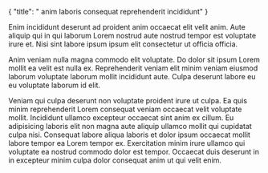 {
  "title": " anim laboris consequat reprehenderit incididunt"
}

Enim incididunt deserunt ad proident anim occaecat elit velit anim. Aute aliquip qui in qui laborum Lorem nostrud aute nostrud tempor est voluptate irure et. Nisi sint labore ipsum ipsum elit consectetur ut officia officia.

Anim veniam nulla magna commodo elit voluptate. Do dolor sit ipsum Lorem mollit ea velit est nulla ex. Reprehenderit veniam elit minim veniam eiusmod laborum voluptate laborum mollit incididunt aute. Culpa deserunt labore eu eu voluptate laborum id elit.

Veniam qui culpa deserunt non voluptate proident irure ut culpa. Ea quis minim reprehenderit Lorem consequat veniam occaecat velit voluptate mollit. Incididunt ullamco excepteur occaecat sint anim ex cillum. Eu adipisicing laboris elit non magna aute aliquip ullamco mollit qui cupidatat culpa nisi. Consequat labore aliqua laboris et dolor ipsum occaecat mollit labore tempor ea Lorem tempor ex. Exercitation minim irure ullamco qui voluptate ea nostrud commodo dolor est tempor. Occaecat duis deserunt in in excepteur minim culpa dolor consequat anim ut qui velit enim.